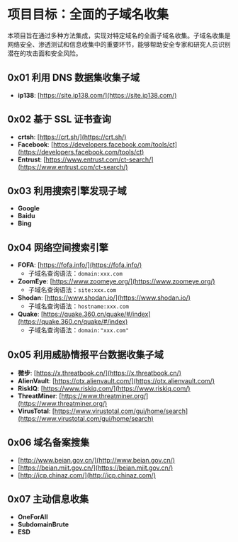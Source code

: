 # 项目目标：全面的子域名收集

本项目旨在通过多种方法集成，实现对特定域名的全面子域名收集。子域名收集是网络安全、渗透测试和信息收集中的重要环节，能够帮助安全专家和研究人员识别潜在的攻击面和安全风险。

## 0x01 利用 DNS 数据集收集子域

- **ip138**: [https://site.ip138.com/](https://site.ip138.com/)

## 0x02 基于 SSL 证书查询

- **crtsh**: [https://crt.sh/](https://crt.sh/)
- **Facebook**: [https://developers.facebook.com/tools/ct](https://developers.facebook.com/tools/ct)
- **Entrust**: [https://www.entrust.com/ct-search/](https://www.entrust.com/ct-search/)

## 0x03 利用搜索引擎发现子域

- **Google**
- **Baidu**
- **Bing**

## 0x04 网络空间搜索引擎

- **FOFA**: [https://fofa.info/](https://fofa.info/)
  - 子域名查询语法：`domain:xxx.com`
- **ZoomEye**: [https://www.zoomeye.org/](https://www.zoomeye.org/)
  - 子域名查询语法：`site:xxx.com`
- **Shodan**: [https://www.shodan.io/](https://www.shodan.io/)
  - 子域名查询语法：`hostname:xxx.com`
- **Quake**: [https://quake.360.cn/quake/#/index](https://quake.360.cn/quake/#/index)
  - 子域名查询语法：`domain:"xxx.com"`

## 0x05 利用威胁情报平台数据收集子域

- **微步**: [https://x.threatbook.cn/](https://x.threatbook.cn/)
- **AlienVault**: [https://otx.alienvault.com/](https://otx.alienvault.com/)
- **RiskIQ**: [https://www.riskiq.com/](https://www.riskiq.com/)
- **ThreatMiner**: [https://www.threatminer.org/](https://www.threatminer.org/)
- **VirusTotal**: [https://www.virustotal.com/gui/home/search](https://www.virustotal.com/gui/home/search)

## 0x06 域名备案搜集

- [http://www.beian.gov.cn/](http://www.beian.gov.cn/)
- [https://beian.miit.gov.cn/](https://beian.miit.gov.cn/)
- [http://icp.chinaz.com/](http://icp.chinaz.com/)

## 0x07 主动信息收集

- **OneForAll**
- **SubdomainBrute**
- **ESD**
